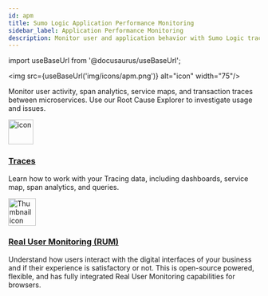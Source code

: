 ```yaml
---
id: apm
title: Sumo Logic Application Performance Monitoring
sidebar_label: Application Performance Monitoring
description: Monitor user and application behavior with Sumo Logic trace analytics and real user monitoring.
---
```


import useBaseUrl from '@docusaurus/useBaseUrl';

<img src={useBaseUrl('img/icons/apm.png')} alt="icon" width="75"/>

Monitor user activity, span analytics, service maps, and transaction traces between microservices. Use our Root Cause Explorer to investigate usage and issues.

<div className="box-wrapper" markdown="1">
<div className="box box1 card">
  <div className="container">
  <img src={useBaseUrl('img/icons/traces.png')} alt="icon" width="50"/>
  <h3><a href="/docs/apm/traces">Traces</a></h3>
  <p>Learn how to work with your Tracing data, including dashboards, service map, span analytics, and queries.</p>
  </div>
</div>
<div className="box box2 card">
  <div className="container">
  <img src={useBaseUrl('img/icons/business/customer-retention.png')} alt="Thumbnail icon" width="55"/>
  <h3><a href="/docs/integrations/microsoft-azure/">Real User Monitoring (RUM)</a></h3>
  <p>Understand how users interact with the digital interfaces of your business and if their experience is satisfactory or not. This is open-source powered, flexible, and has fully integrated Real User Monitoring capabilities for browsers.</p>
  </div>
</div>
</div>


